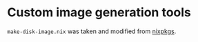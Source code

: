 # Custom image generation tools

`make-disk-image.nix` was taken and modified from [nixpkgs](https://github.com/NixOS/nixpkgs/blob/3e0a94148c48aeeffeb8aafe0ab591398fa15823/nixos/lib/make-disk-image.nix).
